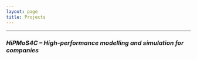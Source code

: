 ```yaml
---
layout: page
title: Projects
---
```


---

### _HiPMoS4C – High-performance modelling and simulation for companies_

<p style="margin-bottom:1cm;"></p>
